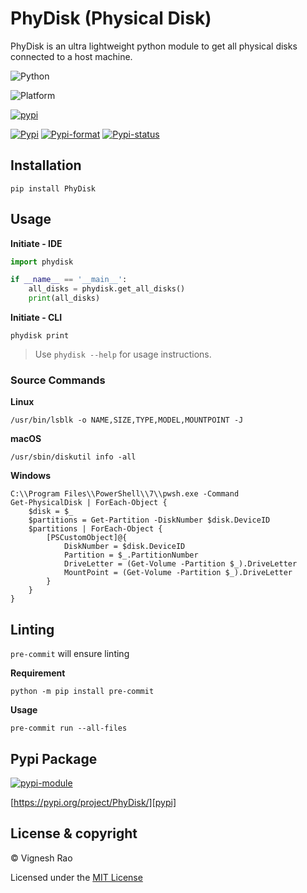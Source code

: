 # PhyDisk (Physical Disk)
PhyDisk is an ultra lightweight python module to get all physical disks connected to a host machine.

![Python][label-pyversion]

![Platform][label-platform]

[![pypi][label-actions-pypi]][gha_pypi]

[![Pypi][label-pypi]][pypi]
[![Pypi-format][label-pypi-format]][pypi-files]
[![Pypi-status][label-pypi-status]][pypi]

## Installation

```shell
pip install PhyDisk
```

## Usage

**Initiate - IDE**
```python
import phydisk

if __name__ == '__main__':
    all_disks = phydisk.get_all_disks()
    print(all_disks)
```

**Initiate - CLI**
```shell
phydisk print
```

> Use `phydisk --help` for usage instructions.

### Source Commands

**Linux**

```shell
/usr/bin/lsblk -o NAME,SIZE,TYPE,MODEL,MOUNTPOINT -J
```

**macOS**

```shell
/usr/sbin/diskutil info -all
```

**Windows**

```shell
C:\\Program Files\\PowerShell\\7\\pwsh.exe -Command
Get-PhysicalDisk | ForEach-Object {
    $disk = $_
    $partitions = Get-Partition -DiskNumber $disk.DeviceID
    $partitions | ForEach-Object {
        [PSCustomObject]@{
            DiskNumber = $disk.DeviceID
            Partition = $_.PartitionNumber
            DriveLetter = (Get-Volume -Partition $_).DriveLetter
            MountPoint = (Get-Volume -Partition $_).DriveLetter
        }
    }
}
```


## Linting
`pre-commit` will ensure linting

**Requirement**
```shell
python -m pip install pre-commit
```

**Usage**
```shell
pre-commit run --all-files
```

## Pypi Package
[![pypi-module][label-pypi-package]][pypi-repo]

[https://pypi.org/project/PhyDisk/][pypi]

## License & copyright

&copy; Vignesh Rao

Licensed under the [MIT License][license]

[license]: https://github.com/thevickypedia/PhyDisk/blob/master/LICENSE
[label-pypi-package]: https://img.shields.io/badge/Pypi%20Package-PhyDisk-blue?style=for-the-badge&logo=Python
[label-pyversion]: https://img.shields.io/badge/python-3.10%20%7C%203.11-blue
[label-platform]: https://img.shields.io/badge/Platform-Linux|macOS|Windows-1f425f.svg
[label-actions-pypi]: https://github.com/thevickypedia/PhyDisk/actions/workflows/python-publish.yaml/badge.svg
[label-pypi]: https://img.shields.io/pypi/v/PhyDisk
[label-pypi-format]: https://img.shields.io/pypi/format/PhyDisk
[label-pypi-status]: https://img.shields.io/pypi/status/PhyDisk
[gha_pypi]: https://github.com/thevickypedia/PhyDisk/actions/workflows/python-publish.yaml
[pypi]: https://pypi.org/project/PhyDisk
[pypi-files]: https://pypi.org/project/PhyDisk/#files
[pypi-repo]: https://packaging.python.org/tutorials/packaging-projects/

